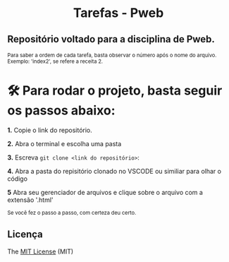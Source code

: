 
<h1 align="center"> Tarefas - Pweb </h1>


## Repositório voltado para a disciplina de Pweb.
<sub> Para saber a ordem de cada tarefa, basta observar o número após o nome do arquivo. Exemplo: 'index2', se refere a receita 2.</sub>	

#  🛠️ Para rodar o projeto, basta seguir os passos abaixo:
**1.** Copie o link do repositório.</br>

**2.** Abra o terminal e escolha uma pasta</br>

**3.** Escreva `git clone <link do repositório>`:</br>

**4.** Abra a pasta do repisitório clonado no VSCODE ou similiar para olhar o código</br>

**5** Abra seu gerenciador de arquivos e clique sobre o arquivo com a extensão '.html'</br>

<sub> Se você fez o passo a passo, com certeza deu certo.</sub>	
</br>

## Licença 

The [MIT License]() (MIT)

